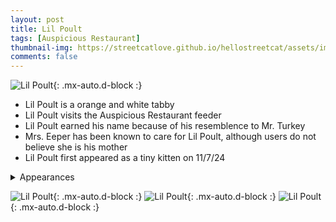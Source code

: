 ```yaml
---
layout: post
title: Lil Poult
tags: [Auspicious Restaurant]
thumbnail-img: https://streetcatlove.github.io/hellostreetcat/assets/img/lil_poult.png
comments: false
---
```


![Lil Poult](https://streetcatlove.github.io/hellostreetcat/assets/img/lil_poult.png){: .mx-auto.d-block :}

* Lil Poult is a orange and white tabby
* Lil Poult visits the Auspicious Restaurant feeder
* Lil Poult earned his name because of his resemblence to Mr. Turkey
* Mrs. Eeper has been known to care for Lil Poult, although users do not believe she is his mother
* Lil Poult first appeared as a tiny kitten on 11/7/24

<details>
<summary>Appearances</summary>
<ul>
	<li><a href="https://youtu.be/YDMjJc6xup4?t=13241">11/7/24 16:39</a></li>
	<li><a href="https://youtu.be/85y5sP_62ZE?t=13671">11/7/24 16:46</a></li>
	<li><a href="https://youtu.be/M0adBURbQhU?t=29739">11/8/24 21:13</a></li>
	<li><a href="https://youtu.be/YznMHlfek94?t=20822">11/9/24 18:43</a></li>
	<li><a href="https://youtu.be/efQtSWUbZG8?t=27046">11/17/24 21:21</a></li>
	<li><a href="https://youtu.be/7Z3I2sDNWgU?t=10292">11/22/24 03:47</a></li>
	<li><a href="https://youtu.be/jZPZR1GrloY?t=20546">11/23/24 06:36</a></li>
	<li><a href="https://youtu.be/Nq4ml1X2NO0?t=27140">11/27/24 20:18</a></li>
	<li><a href="https://youtu.be/5HpPYsPzQv8?t=8382">12/5/24 15:16</a></li>
</ul>
</details>

![Lil Poult](https://streetcatlove.github.io/hellostreetcat/assets/img/lil_poult0.png){: .mx-auto.d-block :}
![Lil Poult](https://streetcatlove.github.io/hellostreetcat/assets/img/lil_poult1.png){: .mx-auto.d-block :}
![Lil Poult](https://streetcatlove.github.io/hellostreetcat/assets/img/lil_poult2.png){: .mx-auto.d-block :}
